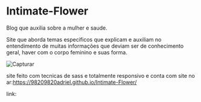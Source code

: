 # Intimate-Flower
Blog que auxilia sobre a mulher e saude.

Site que aborda temas especificos que explicam e auxiliam no entendimento de muitas informações que deviam ser de conhecimento geral, haver com o corpo feminino e suas forma.

![Capturar](https://user-images.githubusercontent.com/87943203/168417278-b1764bda-04f5-48e6-9b59-76c1db6a1426.PNG)


site feito com tecnicas de sass e totalmente responsivo e conta com site no ar:https://98209820adriel.github.io/Intimate-Flower/

link: 
